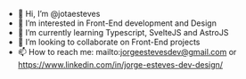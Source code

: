 - 👋 Hi, I’m @jotaesteves
- 👀 I’m interested in Front-End development and Design 
- 🌱 I’m currently learning Typescript, SvelteJS and AstroJS
- 💞️ I’m looking to collaborate on Front-End projects
- 📫 How to reach me: mailto:jorgeestevesdev@gmail.com or https://www.linkedin.com/in/jorge-esteves-dev-design/

<!---
jotaesteves/jotaesteves is a ✨ special ✨ repository because its `README.md` (this file) appears on your GitHub profile.
You can click the Preview link to take a look at your changes.
--->
